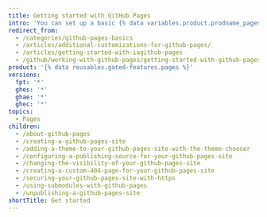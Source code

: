 ```yaml
---
title: Getting started with GitHub Pages
intro: 'You can set up a basic {% data variables.product.prodname_pages %} site for yourself, your organization, or your project.'
redirect_from:
  - /categories/github-pages-basics
  - /articles/additional-customizations-for-github-pages/
  - /articles/getting-started-with-iagithub-pages
  - /github/working-with-github-pages/getting-started-with-github-pages
product: '{% data reusables.gated-features.pages %}'
versions:
  fpt: '*'
  ghes: '*'
  ghae: '*'
  ghec: '*'
topics:
  - Pages
children:
  - /about-github-pages
  - /creating-a-github-pages-site
  - /adding-a-theme-to-your-github-pages-site-with-the-theme-chooser
  - /configuring-a-publishing-source-for-your-github-pages-site
  - /changing-the-visibility-of-your-github-pages-site
  - /creating-a-custom-404-page-for-your-github-pages-site
  - /securing-your-github-pages-site-with-https
  - /using-submodules-with-github-pages
  - /unpublishing-a-github-pages-site
shortTitle: Get started
---
```


